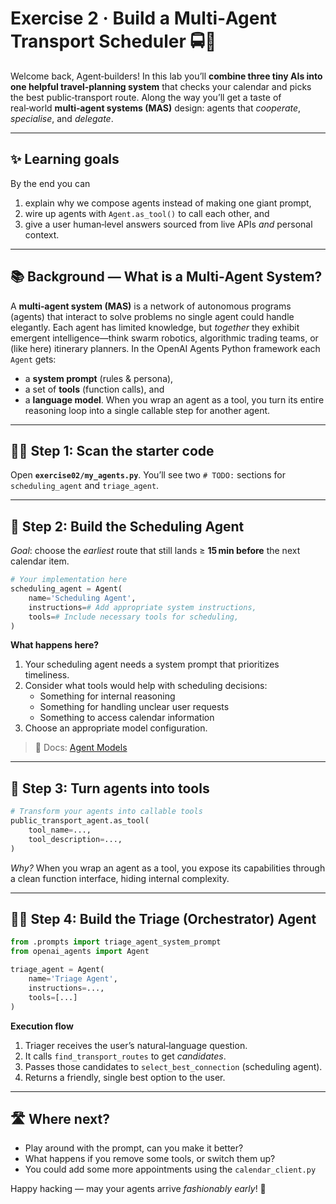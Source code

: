 # Exercise 2 · Build a Multi‑Agent Transport Scheduler 🚍🤖

Welcome back, Agent‑builders!
 In this lab you’ll **combine three tiny AIs into one helpful travel‑planning system** that checks your calendar and picks the best public‑transport route.
 Along the way you’ll get a taste of real‑world **multi‑agent systems (MAS)** design: agents that *cooperate*, *specialise*, and *delegate*.

------

## ✨ Learning goals

By the end you can

1. explain why we compose agents instead of making one giant prompt,
2. wire up agents with `Agent.as_tool()` to call each other, and
3. give a user human‑level answers sourced from live APIs *and* personal context.

------

## 📚 Background — What is a Multi‑Agent System?

A **multi‑agent system (MAS)** is a network of autonomous programs (agents) that interact to solve problems no single agent could handle elegantly.
 Each agent has limited knowledge, but *together* they exhibit emergent intelligence—think swarm robotics, algorithmic trading teams, or (like here) itinerary planners.
 In the OpenAI Agents Python framework each `Agent` gets:

- a **system prompt** (rules & persona),
- a set of **tools** (function calls), and
- a **language model**.
  When you wrap an agent as a tool, you turn its entire reasoning loop into a single callable step for another agent.



------

## 🚶‍♂️ Step 1: Scan the starter code

Open **`exercise02/my_agents.py`**.
 You’ll see two `# TODO:` sections for `scheduling_agent` and `triage_agent`.

------

## 🚄 Step 2: Build the Scheduling Agent

*Goal*: choose the *earliest* route that still lands ≥ **15 min before** the next calendar item.

```python
# Your implementation here
scheduling_agent = Agent(
    name='Scheduling Agent',
    instructions=# Add appropriate system instructions,
    tools=# Include necessary tools for scheduling,
)
```

**What happens here?**

1. Your scheduling agent needs a system prompt that prioritizes timeliness.
2. Consider what tools would help with scheduling decisions:
   - Something for internal reasoning
   - Something for handling unclear user requests
   - Something to access calendar information
3. Choose an appropriate model configuration.

> 🔗 Docs: [Agent Models](https://openai.github.io/openai-agents-python/models/)

------

## 🤝 Step 3: Turn agents into tools

```python
# Transform your agents into callable tools
public_transport_agent.as_tool(
    tool_name=...,
    tool_description=...,
)
```

*Why?* When you wrap an agent as a tool, you expose its capabilities through a clean function interface, hiding internal complexity.

------

## 🧑‍⚖️ Step 4: Build the Triage (Orchestrator) Agent

```python
from .prompts import triage_agent_system_prompt
from openai_agents import Agent

triage_agent = Agent(
    name='Triage Agent',
    instructions=...,
    tools=[...]
)
```

**Execution flow**

1. Triager receives the user’s natural‑language question.
2. It calls `find_transport_routes` to get *candidates*.
3. Passes those candidates to `select_best_connection` (scheduling agent).
4. Returns a friendly, single best option to the user.

------

## 🛣️ Where next?

- Play around with the prompt, can you make it better?
- What happens if you remove some tools, or switch them up?
- You could add some more appointments using the `calendar_client.py`

Happy hacking — may your agents arrive *fashionably early*! 🚉